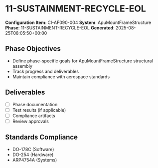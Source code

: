 # 11-SUSTAINMENT-RECYCLE-EOL

**Configuration Item**: CI-AF090-004
**System**: ApuMountFrameStructure
**Phase**: 11-SUSTAINMENT-RECYCLE-EOL
**Generated**: 2025-08-25T08:05:50+00:00

## Phase Objectives
- Define phase-specific goals for ApuMountFrameStructure structural assembly
- Track progress and deliverables
- Maintain compliance with aerospace standards

## Deliverables
- [ ] Phase documentation
- [ ] Test results (if applicable)
- [ ] Compliance artifacts
- [ ] Review approvals

## Standards Compliance
- DO-178C (Software)
- DO-254 (Hardware)
- ARP4754A (Systems)

